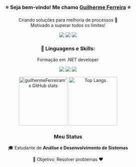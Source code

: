 <div align="center">

### :star: Seja bem-vindo! Me chamo <a href="https://guilhermeFerreiram.github.io/">Guilherme Ferreira</a> :star:

Criando soluções para melhoria de processos 🚀 <br>
Motivado a superar todos os limites!

<a href="https://www.linkedin.com/in/guilherme-f-souza/"><img src="https://img.shields.io/badge/LinkedIn-0077B5?style=for-the-badge&logo=linkedin&logoColor=white"/></a> 
<a href="https://discord.com/"><img src="https://img.shields.io/badge/Discord-7289DA?style=for-the-badge&logo=discord&logoColor=white"/></a> 
<a href="mailto:guil.ferreiram@gmail.com?subject=Hello"><img src="https://img.shields.io/badge/Gmail-D14836?style=for-the-badge&logo=gmail&logoColor=white"/></a>

### :dart: Linguagens e Skills:

Formação em .NET developer

<p>
  <img src="https://img.shields.io/badge/JavaScript-323330?style=for-the-badge&logo=javascript&logoColor=F7DF1E"/> 
  <img src="https://img.shields.io/badge/Git-F05032?style=for-the-badge&logo=git&logoColor=white"/> 
  <img src="https://img.shields.io/badge/C%23-239120?style=for-the-badge&logo=c-sharp&logoColor=white"/>
</p>

<img height="155rem" alt="guilhermeFerreiram's GitHub stats" src="https://github-readme-stats.vercel.app/api?username=guilhermeFerreiram&show_icons=true&theme=radical"/>
<img height="155rem" alt="Top Langs" src="https://github-readme-stats.vercel.app/api/top-langs/?username=guilhermeFerreiram&layout=compact&theme=radical"/>

<!-- STATUS (LIST) -->
### Meu Status

🎓 Estudante de **Análise e Desenvolvimento de Sistemas** 

:rocket: Objetivo: Resolver problemas :heart:

</div>
 
